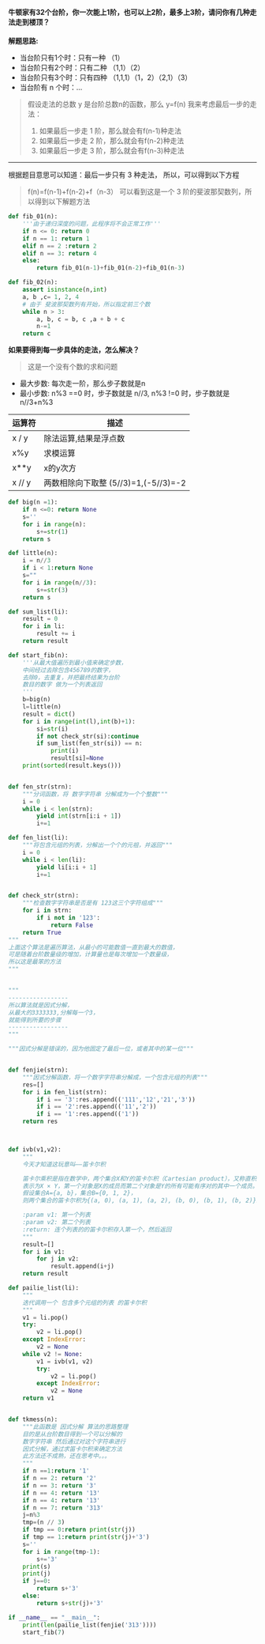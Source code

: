#### 牛顿家有32个台阶，你一次能上1阶，也可以上2阶，最多上3阶，请问你有几种走法走到楼顶？

**解题思路:**
* 当台阶只有1个时：只有一种 （1）
* 当台阶只有2个时：只有二种 （1,1）（2）
* 当台阶只有3个时：只有四种  （1,1,1）（1，2）（2,1）（3）
* 当台阶有 n 个时：...
> 假设走法的总数 y 是台阶总数n的函数，那么 y=f(n)
> 我来考虑最后一步的走法：
>1. 如果最后一步走 1 阶，那么就会有f(n-1)种走法
>2. 如果最后一步走 2 阶，那么就会有f(n-2)种走法
>3. 如果最后一步走 3 阶，那么就会有f(n-3)种走法
---
根据题目意思可以知道：最后一步只有 3 种走法，
所以，可以得到以下方程
> f(n)=f(n-1)+f(n-2)+f（n-3）
可以看到这是一个 3 阶的斐波那契数列，所以得到以下解题方法

```python
def fib_01(n):
    '''由于递归深度的问题，此程序将不会正常工作'''
    if n <= 0: return 0
    if n == 1: return 1
    elif n == 2 :return 2
    elif n == 3: return 4
    else:
        return fib_01(n-1)+fib_01(n-2)+fib_01(n-3)
```

```python
def fib_02(n):
    assert isinstance(n,int)
    a, b ,c= 1, 2, 4
    # 由于 斐波那契数列有开始，所以指定前三个数
    while n > 3:
        a, b, c = b, c ,a + b + c
        n-=1
    return c
```

**如果要得到每一步具体的走法，怎么解决？**
> 这是一个没有个数的求和问题
* 最大步数: 每次走一阶，那么步子数就是n
* 最小步数: n%3 ==0 时，步子数就是 n//3, n%3 !=0 时，步子数就是 n//3+n%3

|运算符|描述|
|-|-|
|x / y|除法运算,结果是浮点数|
|x%y|求模运算|
|x**y|x的y次方|
|x // y|两数相除向下取整 (5//3)=1,(-5//3)=-2|

```python
def big(n =1):
    if n <=0: return None
    s=''
    for i in range(n):
        s+=str(1)
    return s
```

```python
def little(n):
    i = n//3
    if i < 1:return None
    s=""
    for i in range(n//3):
        s+=str(3)
    return s
```

```python
def sum_list(li):
    result = 0
    for i in li:
        result += i
    return result
```
```python
def start_fib(n):
    '''从最大值遍历到最小值来确定步数，
    中间经过去除包含456789的数字，
    去除0，去重复，并把最终结果为台阶
    数目的数字 做为一个列表返回
    '''
    b=big(n)
    l=little(n)
    result = dict()
    for i in range(int(l),int(b)+1):
        si=str(i)
        if not check_str(si):continue
        if sum_list(fen_str(si)) == n:
            print(i)
            result[si]=None
    print(sorted(result.keys()))


def fen_str(strn):
    """分词函数，将 数字字符串 分解成为一个个整数"""
    i = 0
    while i < len(strn):
        yield int(strn[i:i + 1])
        i+=1

def fen_list(li):
    """将包含元组的列表，分解出一个个的元祖，并返回"""
    i = 0
    while i < len(li):
        yield li[i:i + 1]
        i+=1


def check_str(strn):
    """检查数字字符串是否是有 123这三个字符组成"""
    for i in strn:
        if i not in '123':
            return False
    return True
"""
上面这个算法是遍历算法，从最小的可能数值一直到最大的数值，
可是随着台阶数量级的增加，计算量也是每次增加一个数量级，
所以这是最笨的方法
"""


"""
-----------------
所以算法就是因式分解，
从最大的3333333,分解每一个3，
就能得到所要的步骤
-----------------
"""

"""因式分解是错误的，因为他固定了最后一位，或者其中的某一位"""


def fenjie(strn):
    """因式分解函数，将一个数字字符串分解成，一个包含元组的列表"""
    res=[]
    for i in fen_list(strn):
        if i == '3':res.append(('111','12','21','3'))
        if i == '2':res.append(('11','2'))
        if i == '1':res.append(('1'))
    return res



def ivb(v1,v2):
    """
    今天才知道这玩意叫——笛卡尔积

    笛卡尔乘积是指在数学中，两个集合X和Y的笛卡尓积（Cartesian product），又称直积，
    表示为X × Y，第一个对象是X的成员而第二个对象是Y的所有可能有序对的其中一个成员。
    假设集合A={a, b}，集合B={0, 1, 2}，
    则两个集合的笛卡尔积为{(a, 0), (a, 1), (a, 2), (b, 0), (b, 1), (b, 2)}。

    :param v1: 第一个列表
    :param v2: 第二个列表
    :return: 连个列表的的笛卡尔积存入第一个，然后返回
    """
    result=[]
    for i in v1:
        for j in v2:
            result.append(i+j)
    return result

def pailie_list(li):
    """
    迭代调用一个 包含多个元组的列表 的笛卡尔积
    """
    v1 = li.pop()
    try:
        v2 = li.pop()
    except IndexError:
        v2 = None
    while v2 != None:
        v1 = ivb(v1, v2)
        try:
            v2 = li.pop()
        except IndexError:
            v2 = None
    return v1


def tkmess(n):
    """此函数是 因式分解 算法的思路整理
    目的是从台阶数目得到一个可以分解的
    数字字符串 然后通过对这个字符串进行
    因式分解，通过求笛卡尔积来确定方法
    此方法还不成熟，还在思考中。。。
    """
    if n ==1:return '1'
    if n == 2: return '2'
    if n == 3: return '3'
    if n == 4: return '13'
    if n == 4: return '13'
    if n == 7: return '313'
    j=n%3
    tmp=(n // 3)
    if tmp == 0:return print(str(j))
    if tmp == 1:return print(str(j)+'3')
    s=''
    for i in range(tmp-1):
        s+='3'
    print(s)
    print(j)
    if j==0:
        return s+'3'
    else:
        return s+str(j)+'3'

if __name__ == "__main__":
    print(len(pailie_list(fenjie('313'))))
    start_fib(7)
    
 ```
